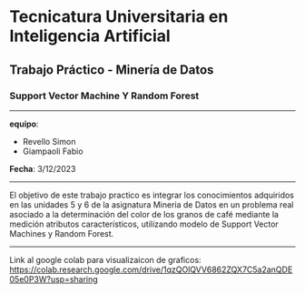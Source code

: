 # Tecnicatura Universitaria en Inteligencia Artificial
## Trabajo Práctico - Minería de Datos
### Support Vector Machine Y Random Forest

---

**equipo**:
- Revello Simon
- Giampaoli Fabio

**Fecha**: 3/12/2023

---

El objetivo de este trabajo practico es integrar los conocimientos adquiridos en las unidades 5 y 6
de la asignatura Mineria de Datos en un problema real asociado a la determinación del color de los granos de café mediante la 
medición atributos característicos, utilizando modelo de Support Vector Machines y Random Forest.

---

Link al google colab para visualizaicon de graficos: https://colab.research.google.com/drive/1qzQOlQVV6862ZQX7C5a2anQDE05e0P3W?usp=sharing
